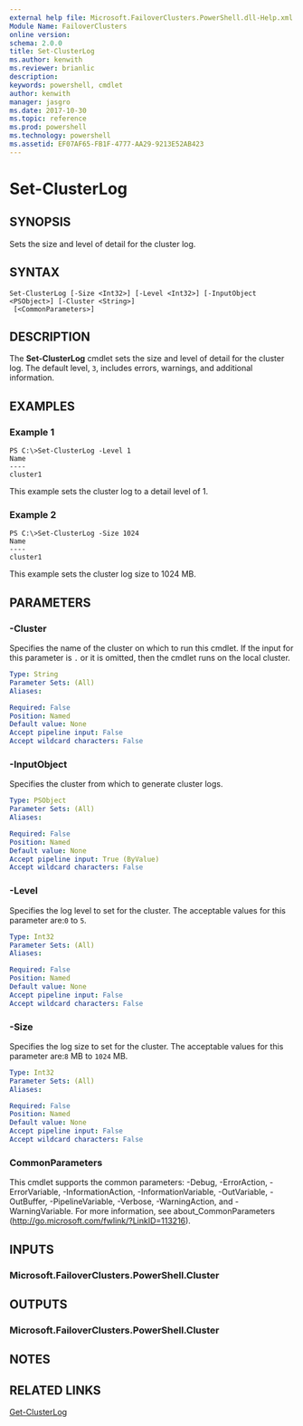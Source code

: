 ```yaml
---
external help file: Microsoft.FailoverClusters.PowerShell.dll-Help.xml
Module Name: FailoverClusters
online version: 
schema: 2.0.0
title: Set-ClusterLog
ms.author: kenwith
ms.reviewer: brianlic
description: 
keywords: powershell, cmdlet
author: kenwith
manager: jasgro
ms.date: 2017-10-30
ms.topic: reference
ms.prod: powershell
ms.technology: powershell
ms.assetid: EF07AF65-FB1F-4777-AA29-9213E52AB423
---
```


# Set-ClusterLog

## SYNOPSIS
Sets the size and level of detail for the cluster log.

## SYNTAX

```
Set-ClusterLog [-Size <Int32>] [-Level <Int32>] [-InputObject <PSObject>] [-Cluster <String>]
 [<CommonParameters>]
```

## DESCRIPTION
The **Set-ClusterLog** cmdlet sets the size and level of detail for the cluster log.
The default level, `3`, includes errors, warnings, and additional information.

## EXAMPLES

### Example 1
```
PS C:\>Set-ClusterLog -Level 1
Name 
---- 
cluster1
```

This example sets the cluster log to a detail level of 1.

### Example 2
```
PS C:\>Set-ClusterLog -Size 1024
Name 
---- 
cluster1
```

This example sets the cluster log size to 1024 MB.

## PARAMETERS

### -Cluster
Specifies the name of the cluster on which to run this cmdlet.
If the input for this parameter is `.` or it is omitted, then the cmdlet runs on the local cluster.

```yaml
Type: String
Parameter Sets: (All)
Aliases: 

Required: False
Position: Named
Default value: None
Accept pipeline input: False
Accept wildcard characters: False
```

### -InputObject
Specifies the cluster from which to generate cluster logs.

```yaml
Type: PSObject
Parameter Sets: (All)
Aliases: 

Required: False
Position: Named
Default value: None
Accept pipeline input: True (ByValue)
Accept wildcard characters: False
```

### -Level
Specifies the log level to set for the cluster.
The acceptable values for this parameter are:`0` to `5`.

```yaml
Type: Int32
Parameter Sets: (All)
Aliases: 

Required: False
Position: Named
Default value: None
Accept pipeline input: False
Accept wildcard characters: False
```

### -Size
Specifies the log size to set for the cluster.
The acceptable values for this parameter are:`8` MB to `1024` MB.

```yaml
Type: Int32
Parameter Sets: (All)
Aliases: 

Required: False
Position: Named
Default value: None
Accept pipeline input: False
Accept wildcard characters: False
```

### CommonParameters
This cmdlet supports the common parameters: -Debug, -ErrorAction, -ErrorVariable, -InformationAction, -InformationVariable, -OutVariable, -OutBuffer, -PipelineVariable, -Verbose, -WarningAction, and -WarningVariable. For more information, see about_CommonParameters (http://go.microsoft.com/fwlink/?LinkID=113216).

## INPUTS

### Microsoft.FailoverClusters.PowerShell.Cluster

## OUTPUTS

### Microsoft.FailoverClusters.PowerShell.Cluster

## NOTES

## RELATED LINKS

[Get-ClusterLog](./Get-ClusterLog.md)

